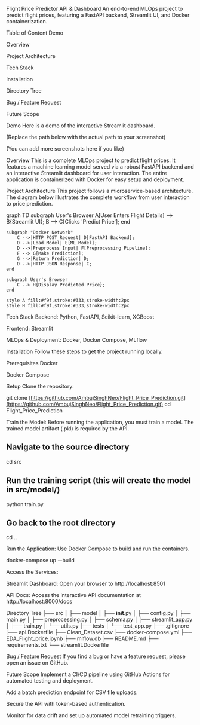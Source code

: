 Flight Price Predictor API & Dashboard
An end-to-end MLOps project to predict flight prices, featuring a FastAPI backend, Streamlit UI, and Docker containerization.

Table of Content
Demo

Overview

Project Architecture

Tech Stack

Installation

Directory Tree

Bug / Feature Request

Future Scope

Demo
Here is a demo of the interactive Streamlit dashboard.

(Replace the path below with the actual path to your screenshot)

(You can add more screenshots here if you like)

Overview
This is a complete MLOps project to predict flight prices. It features a machine learning model served via a robust FastAPI backend and an interactive Streamlit dashboard for user interaction. The entire application is containerized with Docker for easy setup and deployment.

Project Architecture
This project follows a microservice-based architecture. The diagram below illustrates the complete workflow from user interaction to price prediction.

graph TD
    subgraph User's Browser
        A[User Enters Flight Details] --> B{Streamlit UI};
        B --> C[Clicks 'Predict Price'];
    end

    subgraph "Docker Network"
        C -->|HTTP POST Request| D[FastAPI Backend];
        D -->|Load Model| E[ML Model];
        D -->|Preprocess Input| F[Preprocessing Pipeline];
        F --> G[Make Prediction];
        G -->|Return Prediction| D;
        D -->|HTTP JSON Response| C;
    end

    subgraph User's Browser
        C --> H{Display Predicted Price};
    end

    style A fill:#f9f,stroke:#333,stroke-width:2px
    style H fill:#f9f,stroke:#333,stroke-width:2px

Tech Stack
Backend: Python, FastAPI, Scikit-learn, XGBoost

Frontend: Streamlit

MLOps & Deployment: Docker, Docker Compose, MLflow

Installation
Follow these steps to get the project running locally.

Prerequisites
Docker

Docker Compose

Setup
Clone the repository:

git clone [https://github.com/AmbujSinghNeo/Flight_Price_Prediction.git](https://github.com/AmbujSinghNeo/Flight_Price_Prediction.git)
cd Flight_Price_Prediction

Train the Model: Before running the application, you must train a model. The trained model artifact (.pkl) is required by the API.

## Navigate to the source directory
cd src

## Run the training script (this will create the model in src/model/)
python train.py

## Go back to the root directory
cd ..

Run the Application: Use Docker Compose to build and run the containers.

docker-compose up --build 

Access the Services:

Streamlit Dashboard: Open your browser to http://localhost:8501

API Docs: Access the interactive API documentation at http://localhost:8000/docs

Directory Tree
├── src
│   ├── model
│   ├── __init__.py
│   ├── config.py
│   ├── main.py
│   ├── preprocessing.py
│   ├── schema.py
│   ├── streamlit_app.py
│   ├── train.py
│   └── utils.py
├── tests
│   └── test_app.py
├── .gitignore
├── api.Dockerfile
├── Clean_Dataset.csv
├── docker-compose.yml
├── EDA_Flight_price.ipynb
├── mlflow.db
├── README.md
├── requirements.txt
└── streamlit.Dockerfile

Bug / Feature Request
If you find a bug or have a feature request, please open an issue on GitHub.

Future Scope
Implement a CI/CD pipeline using GitHub Actions for automated testing and deployment.

Add a batch prediction endpoint for CSV file uploads.

Secure the API with token-based authentication.

Monitor for data drift and set up automated model retraining triggers.